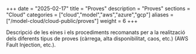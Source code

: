 +++
date        = "2025-02-17"
title       = "Proves"
description = "Proves"
sections    = "Cloud"
categories  = ["cloud","model","aws","azure","gcp"]
aliases     = ["/model-cloud/cloud-public/proves"]
weight      = 6
+++

Descripció de les eines i els procediments recomanats per a la realització dels diferents tipus de proves (càrrega, alta disponibilitat, caos, etc.) (AWS Fault Injection, etc.).


